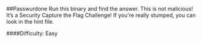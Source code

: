 ##Passwurdone
Run this binary and find the answer. This is not malicious! It’s a Security Capture the Flag Challenge! If you're really stumped, you can look in the hint file.

####Difficulty: Easy

